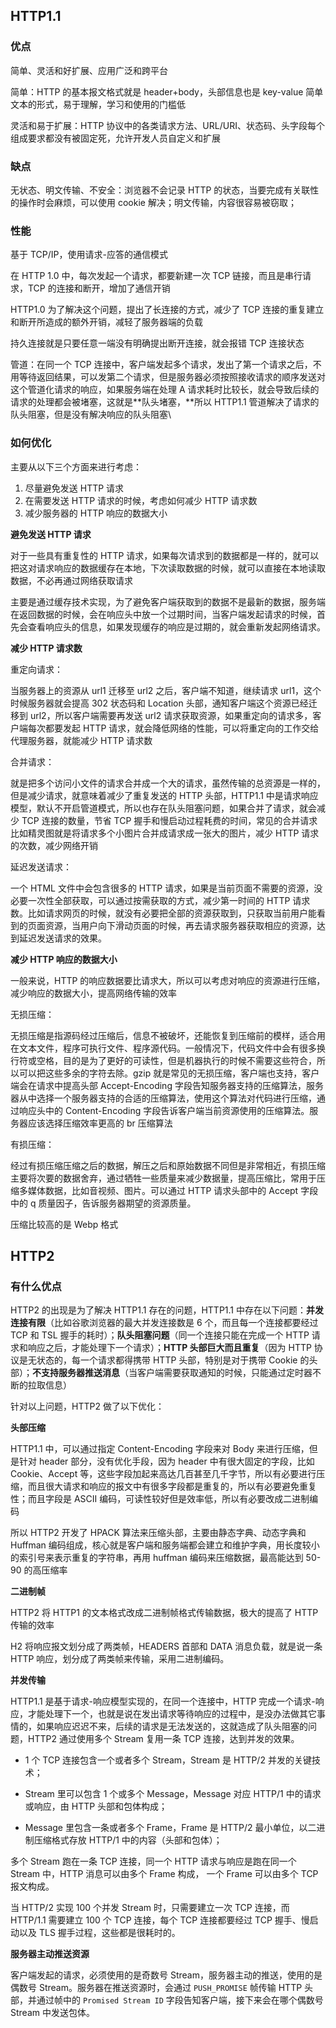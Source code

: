 ## HTTP1.1

### 优点

简单、灵活和好扩展、应用广泛和跨平台

简单：HTTP 的基本报文格式就是 header+body，头部信息也是 key-value 简单文本的形式，易于理解，学习和使用的门槛低

灵活和易于扩展：HTTP 协议中的各类请求方法、URL/URI、状态码、头字段每个组成要求都没有被固定死，允许开发人员自定义和扩展

### 缺点

无状态、明文传输、不安全：浏览器不会记录 HTTP 的状态，当要完成有关联性的操作时会麻烦，可以使用 cookie 解决；明文传输，内容很容易被窃取；

### 性能

基于 TCP/IP，使用请求-应答的通信模式

在 HTTP 1.0 中，每次发起一个请求，都要新建一次 TCP 链接，而且是串行请求，TCP 的连接和断开，增加了通信开销

HTTP1.0 为了解决这个问题，提出了长连接的方式，减少了 TCP 连接的重复建立和断开所造成的额外开销，减轻了服务器端的负载

持久连接就是只要任意一端没有明确提出断开连接，就会报错 TCP 连接状态

管道：在同一个 TCP 连接中，客户端发起多个请求，发出了第一个请求之后，不用等待返回结果，可以发第二个请求，但是服务器必须按照接收请求的顺序发送对这个管道化请求的响应，如果服务端在处理 A 请求耗时比较长，就会导致后续的请求的处理都会被堵塞，这就是**队头堵塞，**所以 HTTP1.1 管道解决了请求的队头阻塞，但是没有解决响应的队头阻塞\

### 如何优化

主要从以下三个方面来进行考虑：

1. 尽量避免发送 HTTP 请求
2. 在需要发送 HTTP 请求的时候，考虑如何减少 HTTP 请求数
3. 减少服务器的 HTTP 响应的数据大小

**避免发送 HTTP 请求**

对于一些具有重复性的 HTTP 请求，如果每次请求到的数据都是一样的，就可以把这对请求响应的数据缓存在本地，下次读取数据的时候，就可以直接在本地读取数据，不必再通过网络获取请求

主要是通过缓存技术实现，为了避免客户端获取到的数据不是最新的数据，服务端在返回数据的时候，会在响应头中放一个过期时间，当客户端发起请求的时候，首先会查看响应头的信息，如果发现缓存的响应是过期的，就会重新发起网络请求。

**减少 HTTP 请求数**

重定向请求：

当服务器上的资源从 url1 迁移至 url2 之后，客户端不知道，继续请求 url1，这个时候服务器就会提高 302 状态码和 Location 头部，通知客户端这个资源已经迁移到 url2，所以客户端需要再发送 url2 请求获取资源，如果重定向的请求多，客户端每次都要发起 HTTP 请求，就会降低网络的性能，可以将重定向的工作交给代理服务器，就能减少 HTTP 请求数

合并请求：

就是把多个访问小文件的请求合并成一个大的请求，虽然传输的总资源是一样的，但是减少请求，就意味着减少了重复发送的 HTTP 头部，HTTP1.1 中是请求响应模型，默认不开启管道模式，所以也存在队头阻塞问题，如果合并了请求，就会减少 TCP 连接的数量，节省 TCP 握手和慢启动过程耗费的时间，常见的合并请求比如精灵图就是将请求多个小图片合并成请求成一张大的图片，减少 HTTP 请求的次数，减少网络开销

延迟发送请求：

一个 HTML 文件中会包含很多的 HTTP 请求，如果是当前页面不需要的资源，没必要一次性全部获取，可以通过按需获取的方式，减少第一时间的 HTTP 请求数。比如请求网页的时候，就没有必要把全部的资源获取到，只获取当前用户能看到的页面资源，当用户向下滑动页面的时候，再去请求服务器获取相应的资源，达到延迟发送请求的效果。

**减少 HTTP 响应的数据大小**

一般来说，HTTP 的响应数据要比请求大，所以可以考虑对响应的资源进行压缩，减少响应的数据大小，提高网络传输的效率

无损压缩：

无损压缩是指源码经过压缩后，信息不被破坏，还能恢复到压缩前的模样，适合用在文本文件，程序可执行文件、程序源代码。一般情况下，代码文件中会有很多换行符或空格，目的是为了更好的可读性，但是机器执行的时候不需要这些符合，所以可以把这些多余的字符去除。gzip 就是常见的无损压缩，客户端也支持，客户端会在请求中提高头部 Accept-Encoding 字段告知服务器支持的压缩算法，服务器从中选择一个服务器支持的合适的压缩算法，使用这个算法对代码进行压缩，通过响应头中的 Content-Encoding 字段告诉客户端当前资源使用的压缩算法。服务器应该选择压缩效率更高的 br 压缩算法

有损压缩：

经过有损压缩压缩之后的数据，解压之后和原始数据不同但是非常相近，有损压缩主要将次要的数据舍弃，通过牺牲一些质量来减少数据量，提高压缩比，常用于压缩多媒体数据，比如音视频、图片。可以通过 HTTP 请求头部中的 Accept 字段中的 q 质量因子，告诉服务器期望的资源质量。

压缩比较高的是 Webp 格式

## HTTP2

### 有什么优点

HTTP2 的出现是为了解决 HTTP1.1 存在的问题，HTTP1.1 中存在以下问题：**并发连接有限**（比如谷歌浏览器的最大并发连接数是 6 个，而且每一个连接都要经过 TCP 和 TSL 握手的耗时）；**队头阻塞问题**（同一个连接只能在完成一个 HTTP 请求和响应之后，才能处理下一个请求）；**HTTP 头部巨大而且重复**（因为 HTTP 协议是无状态的，每一个请求都得携带 HTTP 头部，特别是对于携带 Cookie 的头部）；**不支持服务器推送消息**（当客户端需要获取通知的时候，只能通过定时器不断的拉取信息）

针对以上问题，HTTP2 做了以下优化：

**头部压缩**

HTTP1.1 中，可以通过指定 Content-Encoding 字段来对 Body 来进行压缩，但是针对 header 部分，没有优化手段，因为 header 中有很大固定的字段，比如 Cookie、Accept 等，这些字段加起来高达几百甚至几千字节，所以有必要进行压缩，而且很大请求和响应的报文中有很多字段都是重复的，所以有必要避免重复性；而且字段是 ASCII 编码，可读性较好但是效率低，所以有必要改成二进制编码

所以 HTTP2 开发了 HPACK 算法来压缩头部，主要由静态字典、动态字典和 Huffman 编码组成，核心就是客户端和服务端都会建立和维护字典，用长度较小的索引号来表示重复的字符串，再用 huffman 编码来压缩数据，最高能达到 50-90 的高压缩率

**二进制帧**

HTTP2 将 HTTP1 的文本格式改成二进制帧格式传输数据，极大的提高了 HTTP 传输的效率

H2 将响应报文划分成了两类帧，HEADERS 首部和 DATA 消息负载，就是说一条 HTTP 响应，划分成了两类帧来传输，采用二进制编码。

**并发传输**

HTTP1.1 是基于请求-响应模型实现的，在同一个连接中，HTTP 完成一个请求-响应，才能处理下一个，也就是说在发出请求等待响应的过程中，是没办法做其它事情的，如果响应迟迟不来，后续的请求是无法发送的，这就造成了队头阻塞的问题，HTTP2 通过使用多个 Stream 复用一条 TCP 连接，达到并发的效果。

- 1 个 TCP 连接包含一个或者多个 Stream，Stream 是 HTTP/2 并发的关键技术；

- Stream 里可以包含 1 个或多个 Message，Message 对应 HTTP/1 中的请求或响应，由 HTTP 头部和包体构成；
- Message 里包含一条或者多个 Frame，Frame 是 HTTP/2 最小单位，以二进制压缩格式存放 HTTP/1 中的内容（头部和包体）；

多个 Stream 跑在一条 TCP 连接，同一个 HTTP 请求与响应是跑在同一个 Stream 中，HTTP 消息可以由多个 Frame 构成， 一个 Frame 可以由多个 TCP 报文构成。

当 HTTP/2 实现 100 个并发 Stream 时，只需要建立一次 TCP 连接，而 HTTP/1.1 需要建立 100 个 TCP 连接，每个 TCP 连接都要经过 TCP 握手、慢启动以及 TLS 握手过程，这些都是很耗时的。

**服务器主动推送资源**

客户端发起的请求，必须使用的是奇数号 Stream，服务器主动的推送，使用的是偶数号 Stream。服务器在推送资源时，会通过 `PUSH_PROMISE` 帧传输 HTTP 头部，并通过帧中的 `Promised Stream ID` 字段告知客户端，接下来会在哪个偶数号 Stream 中发送包体。
